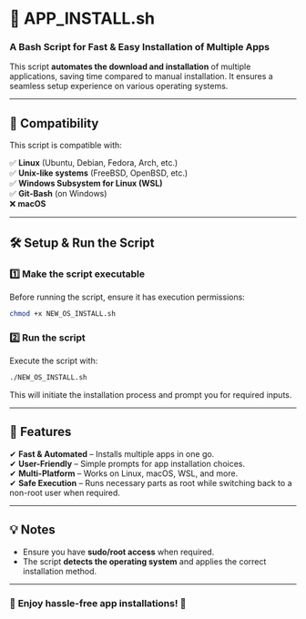 # 🚀 APP_INSTALL.sh

### **A Bash Script for Fast & Easy Installation of Multiple Apps**

This script **automates the download and installation** of multiple applications, saving time compared to manual installation. It ensures a seamless setup experience on various operating systems.

---

## 📌 **Compatibility**

This script is compatible with:

✅ **Linux** (Ubuntu, Debian, Fedora, Arch, etc.)\
✅ **Unix-like systems** (FreeBSD, OpenBSD, etc.)\
✅ **Windows Subsystem for Linux (WSL)**\
✅ **Git-Bash** (on Windows)\
❌ **macOS**

---

## 🛠 **Setup & Run the Script**

### **1️⃣ Make the script executable**

Before running the script, ensure it has execution permissions:

```bash
chmod +x NEW_OS_INSTALL.sh
```

### **2️⃣ Run the script**

Execute the script with:

```bash
./NEW_OS_INSTALL.sh
```

This will initiate the installation process and prompt you for required inputs.

---

## 🔹 **Features**

✔ **Fast & Automated** – Installs multiple apps in one go.\
✔ **User-Friendly** – Simple prompts for app installation choices.\
✔ **Multi-Platform** – Works on Linux, macOS, WSL, and more.\
✔ **Safe Execution** – Runs necessary parts as root while switching back to a non-root user when required.

---

## 💡 **Notes**

- Ensure you have **sudo/root access** when required.
- The script **detects the operating system** and applies the correct installation method.

---

### 🎯 **Enjoy hassle-free app installations! 🚀**

